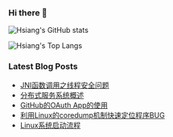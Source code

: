 ### Hi there 👋

<!--
**hchen90/hchen90** is a ✨ _special_ ✨ repository because its `README.md` (this file) appears on your GitHub profile.

Here are some ideas to get you started:

- 🔭 I’m currently working on ...
- 🌱 I’m currently learning ...
- 👯 I’m looking to collaborate on ...
- 🤔 I’m looking for help with ...
- 💬 Ask me about ...
- 📫 How to reach me: ...
- 😄 Pronouns: ...
- ⚡ Fun fact: ...
-->

![Hsiang's GitHub stats](https://github-readme-stats.vercel.app/api?username=hchen90&hide=contribs,prs)

![Hsiang's Top Langs](https://github-readme-stats.vercel.app/api/top-langs/?username=hchen90)

### Latest Blog Posts

<!-- BLOG-POST-LIST:START -->
- [JNI函数调用之线程安全问题](https://hchen90.github.io/2021/11/29/jnithreadsafe/)
- [分布式服务系统概述](https://hchen90.github.io/2020/12/20/redistributedservicesystem/)
- [GitHub的OAuth App的使用](https://hchen90.github.io/2020/04/15/githuboauthappintro/)
- [利用Linux的coredump机制快速定位程序BUG](https://hchen90.github.io/2019/11/12/linuxcoredumptofindbug/)
- [Linux系统启动流程](https://hchen90.github.io/2018/06/24/linuxstartup/)
<!-- BLOG-POST-LIST:END -->
